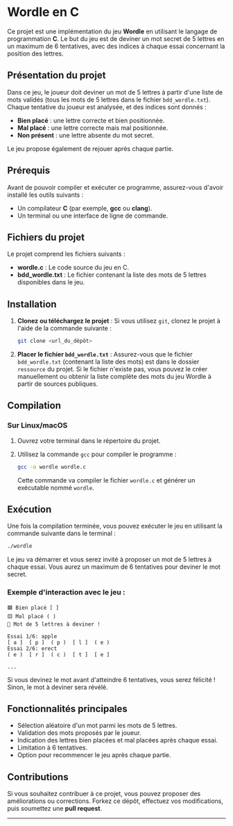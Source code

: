 
# Wordle en C

Ce projet est une implémentation du jeu **Wordle** en utilisant le langage de programmation **C**. Le but du jeu est de deviner un mot secret de 5 lettres en un maximum de 6 tentatives, avec des indices à chaque essai concernant la position des lettres.

## Présentation du projet

Dans ce jeu, le joueur doit deviner un mot de 5 lettres à partir d'une liste de mots validés (tous les mots de 5 lettres dans le fichier `bdd_wordle.txt`). Chaque tentative du joueur est analysée, et des indices sont donnés :
- **Bien placé** : une lettre correcte et bien positionnée.
- **Mal placé** : une lettre correcte mais mal positionnée.
- **Non présent** : une lettre absente du mot secret.

Le jeu propose également de rejouer après chaque partie.

## Prérequis

Avant de pouvoir compiler et exécuter ce programme, assurez-vous d'avoir installé les outils suivants :
- Un compilateur **C** (par exemple, **gcc** ou **clang**).
- Un terminal ou une interface de ligne de commande.

## Fichiers du projet

Le projet comprend les fichiers suivants :
- **wordle.c** : Le code source du jeu en C.
- **bdd_wordle.txt** : Le fichier contenant la liste des mots de 5 lettres disponibles dans le jeu.

## Installation

1. **Clonez ou téléchargez le projet** :
   Si vous utilisez `git`, clonez le projet à l'aide de la commande suivante :
   
   ```bash
   git clone <url_du_dépôt>
   ```

2. **Placer le fichier `bdd_wordle.txt`** :
   Assurez-vous que le fichier `bdd_wordle.txt` (contenant la liste des mots) est dans le dossier `ressource` du projet. Si le fichier n'existe pas, vous pouvez le créer manuellement ou obtenir la liste complète des mots du jeu Wordle à partir de sources publiques.

## Compilation

### Sur Linux/macOS
1. Ouvrez votre terminal dans le répertoire du projet.
2. Utilisez la commande `gcc` pour compiler le programme :
   
   ```bash
   gcc -o wordle wordle.c
   ```

   Cette commande va compiler le fichier `wordle.c` et générer un exécutable nommé `wordle`.

## Exécution

Une fois la compilation terminée, vous pouvez exécuter le jeu en utilisant la commande suivante dans le terminal :

```bash
./wordle
```

Le jeu va démarrer et vous serez invité à proposer un mot de 5 lettres à chaque essai. Vous aurez un maximum de 6 tentatives pour deviner le mot secret.

### Exemple d'interaction avec le jeu :

```
🟩 Bien placé [ ]
🟨 Mal placé ( )
🔁 Mot de 5 lettres à deviner !

Essai 1/6: apple
[ a ]  [ p ]  ( p )  [ l ]  ( e )
Essai 2/6: erect
( e )  [ r ]  ( c )  [ t ]  [ e ]

...
```

Si vous devinez le mot avant d'atteindre 6 tentatives, vous serez félicité ! Sinon, le mot à deviner sera révélé.

## Fonctionnalités principales

- Sélection aléatoire d'un mot parmi les mots de 5 lettres.
- Validation des mots proposés par le joueur.
- Indication des lettres bien placées et mal placées après chaque essai.
- Limitation à 6 tentatives.
- Option pour recommencer le jeu après chaque partie.

## Contributions

Si vous souhaitez contribuer à ce projet, vous pouvez proposer des améliorations ou corrections. Forkez ce dépôt, effectuez vos modifications, puis soumettez une **pull request**.

---

